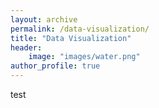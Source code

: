 ```yaml
---
layout: archive
permalink: /data-visualization/
title: "Data Visualization"
header:
    image: "images/water.png"
author_profile: true
---
```


test
